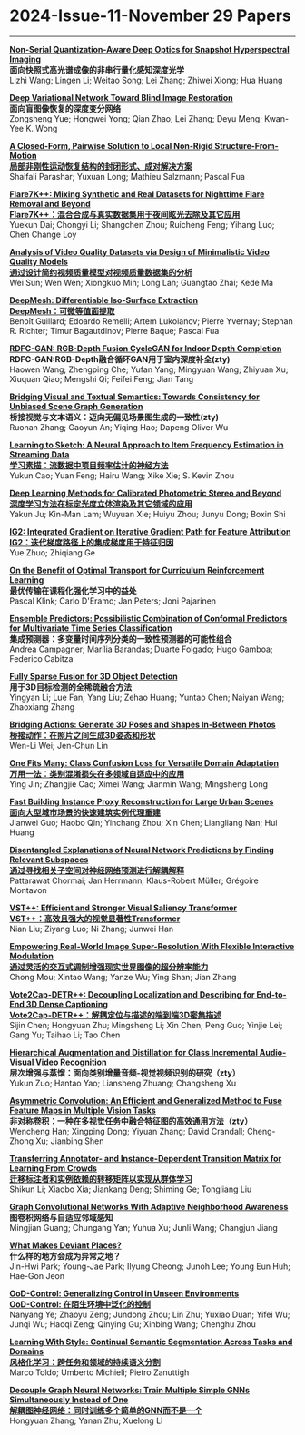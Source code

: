 # 2024-Issue-11-November 29 Papers

----

**[Non-Serial Quantization-Aware Deep Optics for Snapshot Hyperspectral Imaging](https://ieeexplore.ieee.org/document/10591456/)**  
**面向快照式高光谱成像的非串行量化感知深度光学**  
Lizhi Wang; Lingen Li; Weitao Song; Lei Zhang; Zhiwei Xiong; Hua Huang  

**[Deep Variational Network Toward Blind Image Restoration](https://ieeexplore.ieee.org/document/10433564/)**  
**面向盲图像恢复的深度变分网络**  
Zongsheng Yue; Hongwei Yong; Qian Zhao; Lei Zhang; Deyu Meng; Kwan-Yee K. Wong  

**[A Closed-Form, Pairwise Solution to Local Non-Rigid Structure-From-Motion](https://ieeexplore.ieee.org/document/10492858/)**  
**[局部非刚性运动恢复结构的封闭形式、成对解决方案](https://mp.weixin.qq.com/s/aeT8jW3qqHK_pdPO8CQ1Mw)**  
Shaifali Parashar; Yuxuan Long; Mathieu Salzmann; Pascal Fua  

**[Flare7K++: Mixing Synthetic and Real Datasets for Nighttime Flare Removal and Beyond](https://ieeexplore.ieee.org/document/10541091/)**  
**[Flare7K++：混合合成与真实数据集用于夜间眩光去除及其它应用](https://mp.weixin.qq.com/s/LDRfVHy4oabemmdNRncjvg)**  
Yuekun Dai; Chongyi Li; Shangchen Zhou; Ruicheng Feng; Yihang Luo; Chen Change Loy  

**[Analysis of Video Quality Datasets via Design of Minimalistic Video Quality Models](https://ieeexplore.ieee.org/document/10499199/)**  
**[通过设计简约视频质量模型对视频质量数据集的分析](https://mp.weixin.qq.com/s/Y1675g2e_WXK2O-wUc9N1w)**  
Wei Sun; Wen Wen; Xiongkuo Min; Long Lan; Guangtao Zhai; Kede Ma  

**[DeepMesh: Differentiable Iso-Surface Extraction](https://ieeexplore.ieee.org/document/10506652/)**  
**[DeepMesh：可微等值面提取](https://mp.weixin.qq.com/s/q29HOwQeR343V4ohdAzZNA)**  
Benoît Guillard; Edoardo Remelli; Artem Lukoianov; Pierre Yvernay; Stephan R. Richter; Timur Bagautdinov; Pierre Baque; Pascal Fua  

**[RDFC-GAN: RGB-Depth Fusion CycleGAN for Indoor Depth Completion](https://ieeexplore.ieee.org/document/10497905/)**  
**RDFC-GAN:RGB-Depth融合循环GAN用于室内深度补全(zty)**  
Haowen Wang; Zhengping Che; Yufan Yang; Mingyuan Wang; Zhiyuan Xu; Xiuquan Qiao; Mengshi Qi; Feifei Feng; Jian Tang  

**[Bridging Visual and Textual Semantics: Towards Consistency for Unbiased Scene Graph Generation](https://ieeexplore.ieee.org/document/10502321/)**  
**桥接视觉与文本语义：迈向无偏见场景图生成的一致性(zty)**  
Ruonan Zhang; Gaoyun An; Yiqing Hao; Dapeng Oliver Wu  

**[Learning to Sketch: A Neural Approach to Item Frequency Estimation in Streaming Data](https://ieeexplore.ieee.org/document/10499867/)**  
**[学习素描：流数据中项目频率估计的神经方法](https://mp.weixin.qq.com/s/byNUMkuhl_BIuuktaWufZg)**  
Yukun Cao; Yuan Feng; Hairu Wang; Xike Xie; S. Kevin Zhou  

**[Deep Learning Methods for Calibrated Photometric Stereo and Beyond](https://ieeexplore.ieee.org/document/10497891/)**  
**[深度学习方法在标定光度立体渲染及其它领域的应用](https://mp.weixin.qq.com/s/JqnyLYtqJ2vDTk1dsbeUtw)**  
Yakun Ju; Kin-Man Lam; Wuyuan Xie; Huiyu Zhou; Junyu Dong; Boxin Shi  

**[IG2: Integrated Gradient on Iterative Gradient Path for Feature Attribution](https://ieeexplore.ieee.org/document/10497902/)**  
**[IG2：迭代梯度路径上的集成梯度用于特征归因](https://mp.weixin.qq.com/s/mpAYeZbsYfQre6vPKBtujg)**  
Yue Zhuo; Zhiqiang Ge  

**[On the Benefit of Optimal Transport for Curriculum Reinforcement Learning](https://ieeexplore.ieee.org/document/10502148/)**  
**最优传输在课程化强化学习中的益处**  
Pascal Klink; Carlo D'Eramo; Jan Peters; Joni Pajarinen  

**[Ensemble Predictors: Possibilistic Combination of Conformal Predictors for Multivariate Time Series Classification](https://ieeexplore.ieee.org/document/10497903/)**  
**集成预测器：多变量时间序列分类的一致性预测器的可能性组合**  
Andrea Campagner; Marília Barandas; Duarte Folgado; Hugo Gamboa; Federico Cabitza  

**[Fully Sparse Fusion for 3D Object Detection](https://ieeexplore.ieee.org/document/10506794/)**  
**用于3D目标检测的全稀疏融合方法**  
Yingyan Li; Lue Fan; Yang Liu; Zehao Huang; Yuntao Chen; Naiyan Wang; Zhaoxiang Zhang  

**[Bridging Actions: Generate 3D Poses and Shapes In-Between Photos](https://ieeexplore.ieee.org/document/10497888/)**  
**[桥接动作：在照片之间生成3D姿态和形状](https://mp.weixin.qq.com/s/Q-ORhbQBBeqHqVWsr1koFg)**  
Wen-Li Wei; Jen-Chun Lin  

**[One Fits Many: Class Confusion Loss for Versatile Domain Adaptation](https://ieeexplore.ieee.org/document/10506994/)**  
**[万用一法：类别混淆损失在多领域自适应中的应用](https://mp.weixin.qq.com/s/Pm3w7GgNgdJUmhSlq7U9SQ)**  
Ying Jin; Zhangjie Cao; Ximei Wang; Jianmin Wang; Mingsheng Long  

**[Fast Building Instance Proxy Reconstruction for Large Urban Scenes](https://ieeexplore.ieee.org/document/10499907/)**  
**[面向大型城市场景的快速建筑实例代理重建](https://mp.weixin.qq.com/s/CLXCBzLNjThKHefFwDc-7w)**  
Jianwei Guo; Haobo Qin; Yinchang Zhou; Xin Chen; Liangliang Nan; Hui Huang  

**[Disentangled Explanations of Neural Network Predictions by Finding Relevant Subspaces](https://ieeexplore.ieee.org/document/10497845/)**  
**[通过寻找相关子空间对神经网络预测进行解耦解释](https://mp.weixin.qq.com/s/a1-MFqikq2mByubMaz0eBA)**  
Pattarawat Chormai; Jan Herrmann; Klaus-Robert Müller; Grégoire Montavon  

**[VST++: Efficient and Stronger Visual Saliency Transformer](https://ieeexplore.ieee.org/document/10497889/)**  
**[VST++：高效且强大的视觉显著性Transformer](https://mp.weixin.qq.com/s/K7JHyhGtXIZvM167KJezKQ)**  
Nian Liu; Ziyang Luo; Ni Zhang; Junwei Han  

**[Empowering Real-World Image Super-Resolution With Flexible Interactive Modulation](https://ieeexplore.ieee.org/document/10505802/)**  
**[通过灵活的交互式调制增强现实世界图像的超分辨率能力](https://mp.weixin.qq.com/s/gJj8lU906X99P4HF09OC_A)**  
Chong Mou; Xintao Wang; Yanze Wu; Ying Shan; Jian Zhang  

**[Vote2Cap-DETR++: Decoupling Localization and Describing for End-to-End 3D Dense Captioning](https://ieeexplore.ieee.org/document/10496863/)**  
**[Vote2Cap-DETR++：解耦定位与描述的端到端3D密集描述](https://mp.weixin.qq.com/s/Xhxr98ZTbV6rN5NNAY4Rkw)**  
Sijin Chen; Hongyuan Zhu; Mingsheng Li; Xin Chen; Peng Guo; Yinjie Lei; Gang Yu; Taihao Li; Tao Chen  

**[Hierarchical Augmentation and Distillation for Class Incremental Audio-Visual Video Recognition](https://ieeexplore.ieee.org/document/10497880/)**  
**层次增强与蒸馏：面向类别增量音频-视觉视频识别的研究（zty）**  
Yukun Zuo; Hantao Yao; Liansheng Zhuang; Changsheng Xu  

**[Asymmetric Convolution: An Efficient and Generalized Method to Fuse Feature Maps in Multiple Vision Tasks](https://ieeexplore.ieee.org/document/10530458/)**  
**非对称卷积：一种在多视觉任务中融合特征图的高效通用方法（zty）**  
Wencheng Han; Xingping Dong; Yiyuan Zhang; David Crandall; Cheng-Zhong Xu; Jianbing Shen  

**[Transferring Annotator- and Instance-Dependent Transition Matrix for Learning From Crowds](https://ieeexplore.ieee.org/document/10497879/)**  
**[迁移标注者和实例依赖的转移矩阵以实现从群体学习](https://mp.weixin.qq.com/s/IssBvJ7uzvuqMmybq22LZQ)**  
Shikun Li; Xiaobo Xia; Jiankang Deng; Shiming Ge; Tongliang Liu  

**[Graph Convolutional Networks With Adaptive Neighborhood Awareness](https://ieeexplore.ieee.org/document/10505798/)**  
**图卷积网络与自适应邻域感知**   
Mingjian Guang; Chungang Yan; Yuhua Xu; Junli Wang; Changjun Jiang  

**[What Makes Deviant Places?](https://ieeexplore.ieee.org/document/10508107/)**  
**什么样的地方会成为异常之地？**   
Jin-Hwi Park; Young-Jae Park; Ilyung Cheong; Junoh Lee; Young Eun Huh; Hae-Gon Jeon  
 
**[OoD-Control: Generalizing Control in Unseen Environments](https://ieeexplore.ieee.org/document/10510598/)**  
**[OoD-Control: 在陌生环境中泛化的控制](https://mp.weixin.qq.com/s/KO04UezlROz9clvtsC311g)**  
Nanyang Ye; Zhaoyu Zeng; Jundong Zhou; Lin Zhu; Yuxiao Duan; Yifei Wu; Junqi Wu; Haoqi Zeng; Qinying Gu; Xinbing Wang; Chenghu Zhou  

**[Learning With Style: Continual Semantic Segmentation Across Tasks and Domains](https://ieeexplore.ieee.org/document/10521870/)**  
**[风格化学习：跨任务和领域的持续语义分割](https://mp.weixin.qq.com/s/gIS9SDrgkYtYfi2d_zBN0A)**  
Marco Toldo; Umberto Michieli; Pietro Zanuttigh  

**[Decouple Graph Neural Networks: Train Multiple Simple GNNs Simultaneously Instead of One](https://ieeexplore.ieee.org/document/10507024/)**  
**[解耦图神经网络：同时训练多个简单的GNN而不是一个](https://mp.weixin.qq.com/s/9PcKLeL8KXSVy9-L6TyMcw)**  
Hongyuan Zhang; Yanan Zhu; Xuelong Li  
